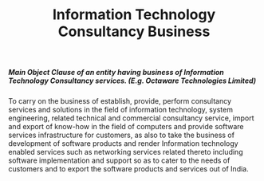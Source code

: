 ﻿---
title: "Information Technology Consultancy Business"
weight: 332
layout: docs
---

##### Main Object Clause of an entity having business of Information Technology Consultancy services. (E.g. Octaware Technologies Limited)


To carry on the business of establish, provide, perform consultancy services and solutions in the field of information technology, system engineering, related technical and commercial consultancy service, import and export of know-how in the field of computers and provide software services infrastructure for customers, as also to take the business of development of software products and render Information technology enabled services such as networking services related thereto including software implementation and support so as to cater to the needs of customers and to export the software products and services out of India.
